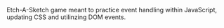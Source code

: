 Etch-A-Sketch game meant to practice event handling within JavaScript, updating CSS and utilinzing DOM events.


